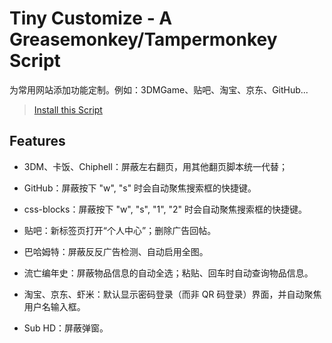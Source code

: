 # Tiny Customize - A Greasemonkey/Tampermonkey Script

为常用网站添加功能定制。例如：3DMGame、贴吧、淘宝、京东、GitHub...

> [Install this Script](https://greasyfork.org/zh-CN/scripts/19823-tiny-customize)


## Features

- 3DM、卡饭、Chiphell：屏蔽左右翻页，用其他翻页脚本统一代替；

- GitHub：屏蔽按下 "w", "s" 时会自动聚焦搜索框的快捷键。

- css-blocks：屏蔽按下 "w", "s", "1", "2" 时会自动聚焦搜索框的快捷键。

- 贴吧：新标签页打开“个人中心”；删除广告回帖。

- 巴哈姆特：屏蔽反反广告检测、自动启用全图。

- 流亡编年史：屏蔽物品信息的自动全选；粘贴、回车时自动查询物品信息。

- 淘宝、京东、虾米：默认显示密码登录（而非 QR 码登录）界面，并自动聚焦用户名输入框。

- Sub HD：屏蔽弹窗。

